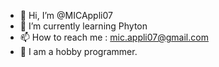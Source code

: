 - 👋 Hi, I’m @MICAppli07
- 🌱 I’m currently learning Phyton
- 📫 How to reach me : mic.appli07@gmail.com
- 👀 I am a hobby programmer.
<!---
MICAppli07/MICAppli07 is a ✨ special ✨ repository because its `README.md` (this file) appears on your GitHub profile.
You can click the Preview link to take a look at your changes.
- 💞️ I’m looking to collaborate on ...
- 👀 I’m interested in ...
--->
